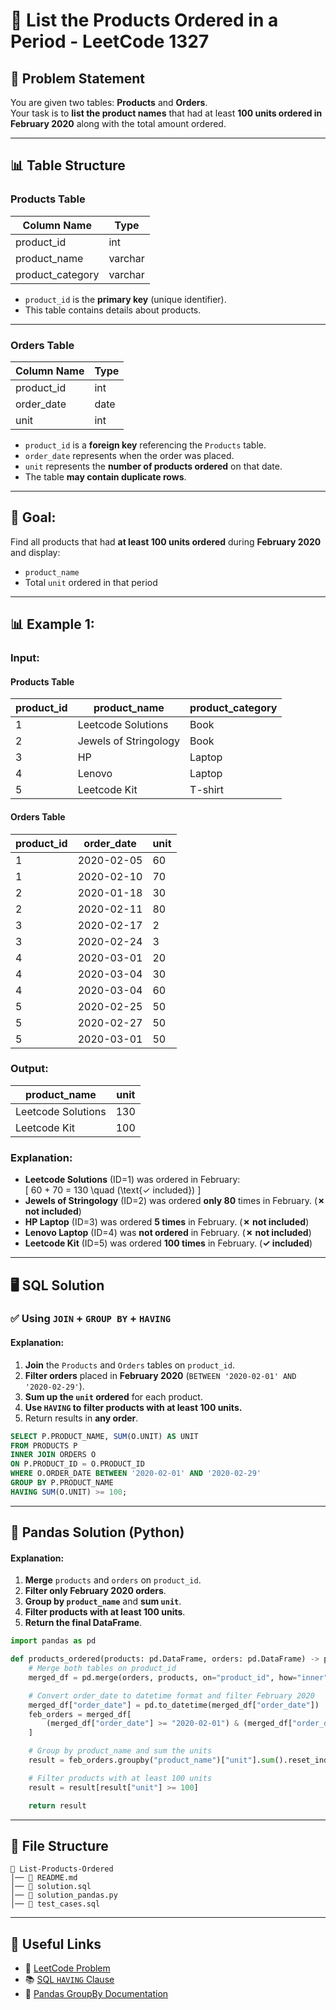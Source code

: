 # 🛒 List the Products Ordered in a Period - LeetCode 1327

## 📌 Problem Statement
You are given two tables: **Products** and **Orders**.  
Your task is to **list the product names** that had at least **100 units ordered in February 2020** along with the total amount ordered.

---

## 📊 Table Structure

### **Products Table**
| Column Name      | Type    |
| ---------------- | ------- |
| product_id       | int     |
| product_name     | varchar |
| product_category | varchar |

- `product_id` is the **primary key** (unique identifier).
- This table contains details about products.

---

### **Orders Table**
| Column Name | Type |
| ----------- | ---- |
| product_id  | int  |
| order_date  | date |
| unit        | int  |

- `product_id` is a **foreign key** referencing the `Products` table.
- `order_date` represents when the order was placed.
- `unit` represents the **number of products ordered** on that date.
- The table **may contain duplicate rows**.

---

## 🔢 Goal:
Find all products that had **at least 100 units ordered** during **February 2020** and display:
- `product_name`
- Total `unit` ordered in that period

---

## 📊 Example 1:
### **Input:**
#### **Products Table**
| product_id | product_name          | product_category |
| ---------- | --------------------- | ---------------- |
| 1          | Leetcode Solutions    | Book             |
| 2          | Jewels of Stringology | Book             |
| 3          | HP                    | Laptop           |
| 4          | Lenovo                | Laptop           |
| 5          | Leetcode Kit          | T-shirt          |

#### **Orders Table**
| product_id | order_date | unit |
| ---------- | ---------- | ---- |
| 1          | 2020-02-05 | 60   |
| 1          | 2020-02-10 | 70   |
| 2          | 2020-01-18 | 30   |
| 2          | 2020-02-11 | 80   |
| 3          | 2020-02-17 | 2    |
| 3          | 2020-02-24 | 3    |
| 4          | 2020-03-01 | 20   |
| 4          | 2020-03-04 | 30   |
| 4          | 2020-03-04 | 60   |
| 5          | 2020-02-25 | 50   |
| 5          | 2020-02-27 | 50   |
| 5          | 2020-03-01 | 50   |

### **Output:**
| product_name       | unit |
| ------------------ | ---- |
| Leetcode Solutions | 130  |
| Leetcode Kit       | 100  |

### **Explanation:**
- **Leetcode Solutions** (ID=1) was ordered in February:  
  \[
  60 + 70 = 130 \quad (\text{✓ included})
  \]
- **Jewels of Stringology** (ID=2) was ordered **only 80** times in February. (**✗ not included**)
- **HP Laptop** (ID=3) was ordered **5 times** in February. (**✗ not included**)
- **Lenovo Laptop** (ID=4) was **not ordered** in February. (**✗ not included**)
- **Leetcode Kit** (ID=5) was ordered **100 times** in February. (**✓ included**)

---

## 🖥 SQL Solution

### ✅ **Using `JOIN` + `GROUP BY` + `HAVING`**
#### **Explanation:**
1. **Join** the `Products` and `Orders` tables on `product_id`.
2. **Filter orders** placed in **February 2020** (`BETWEEN '2020-02-01' AND '2020-02-29'`).
3. **Sum up the `unit` ordered** for each product.
4. **Use `HAVING` to filter products with at least 100 units.**
5. Return results in **any order**.

```sql
SELECT P.PRODUCT_NAME, SUM(O.UNIT) AS UNIT  
FROM PRODUCTS P  
INNER JOIN ORDERS O  
ON P.PRODUCT_ID = O.PRODUCT_ID  
WHERE O.ORDER_DATE BETWEEN '2020-02-01' AND '2020-02-29'  
GROUP BY P.PRODUCT_NAME  
HAVING SUM(O.UNIT) >= 100;
```

---

## 🐍 Pandas Solution (Python)
#### **Explanation:**
1. **Merge** `products` and `orders` on `product_id`.
2. **Filter only February 2020 orders**.
3. **Group by `product_name`** and **sum `unit`**.
4. **Filter products with at least 100 units**.
5. **Return the final DataFrame**.

```python
import pandas as pd

def products_ordered(products: pd.DataFrame, orders: pd.DataFrame) -> pd.DataFrame:
    # Merge both tables on product_id
    merged_df = pd.merge(orders, products, on="product_id", how="inner")

    # Convert order_date to datetime format and filter February 2020
    merged_df["order_date"] = pd.to_datetime(merged_df["order_date"])
    feb_orders = merged_df[
        (merged_df["order_date"] >= "2020-02-01") & (merged_df["order_date"] <= "2020-02-29")
    ]

    # Group by product_name and sum the units
    result = feb_orders.groupby("product_name")["unit"].sum().reset_index()

    # Filter products with at least 100 units
    result = result[result["unit"] >= 100]

    return result
```

---

## 📁 File Structure
```
📂 List-Products-Ordered
│── 📜 README.md
│── 📜 solution.sql
│── 📜 solution_pandas.py
│── 📜 test_cases.sql
```

---

## 🔗 Useful Links
- 📖 [LeetCode Problem](https://leetcode.com/problems/list-the-products-ordered-in-a-period/)
- 📚 [SQL `HAVING` Clause](https://www.w3schools.com/sql/sql_having.asp)
- 🐍 [Pandas GroupBy Documentation](https://pandas.pydata.org/docs/reference/api/pandas.DataFrame.groupby.html)
